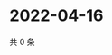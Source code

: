 # 2022-04-16

共 0 条

<!-- BEGIN WEIBO -->
<!-- 最后更新时间 Sat Apr 16 2022 07:15:51 GMT+0800 (China Standard Time) -->

<!-- END WEIBO -->
